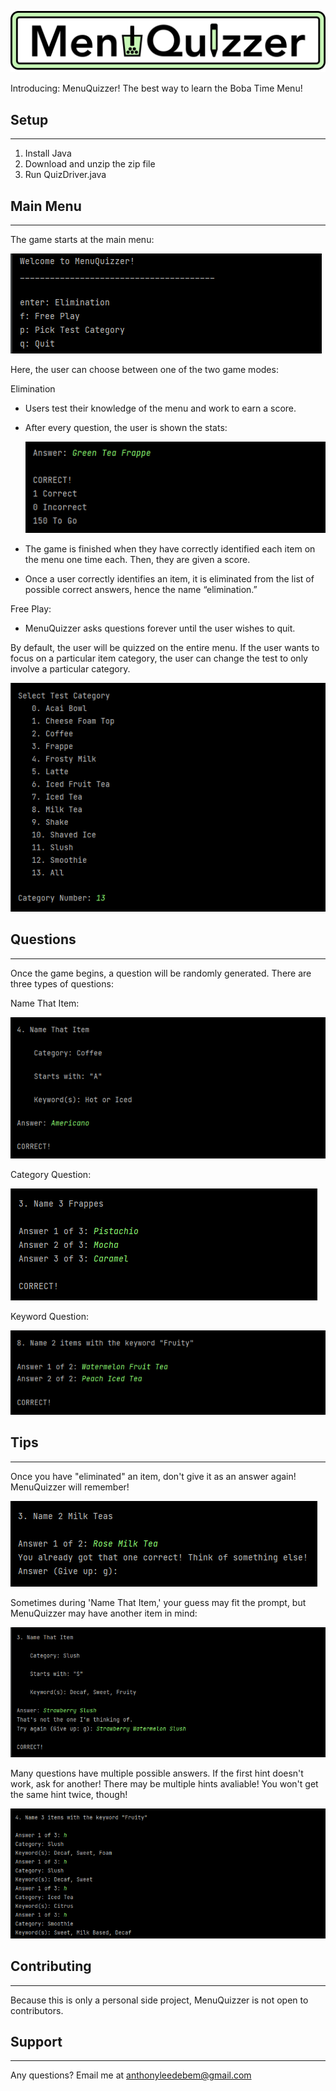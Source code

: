 ![](images/Logo.png)

<p>Introducing: MenuQuizzer! The best way to learn the Boba Time Menu!<br></p>

## Setup
___
1. Install Java
2. Download and unzip the zip file
3. Run QuizDriver.java

## Main Menu
___
<p>The game starts at the main menu:</p>

![](images/MainMenu.png)

<p>Here, the user can choose between one of the two game modes:</p>

Elimination
* Users test their knowledge of the menu and work to earn a score.
* After every question, the user is shown the stats:

  ![](images/Stats.png)
  
* The game is finished when they have correctly identified each item on the menu one time each. Then, they are given a 
  score. 
* Once a user correctly identifies an item, it is eliminated from the list of possible correct answers, hence the name
  “elimination.”
  
Free Play:
* MenuQuizzer asks questions forever until the user wishes to quit.

By default, the user will be quizzed on the entire menu. If the user wants to focus on a particular item category, the 
user can change the test to only involve a particular category.

![](images/PickCategory.png)

## Questions
___
Once the game begins, a question will be randomly generated. There are three types of questions:

Name That Item:

![](images/NameThatItem.png)

Category Question:

![](images/CategoryQuestion.png)

Keyword Question:

![](images/KeywordQuestion.png)

## Tips
___
Once you have "eliminated" an item, don't give it as an answer again! MenuQuizzer will remember!

![](images/AlreadyCorrect.png)

Sometimes during 'Name That Item,' your guess may fit the prompt, but MenuQuizzer may have another item in mind:

![](images/NotQuiteCorrect.png)

Many questions have multiple possible answers. If the first hint doesn't work, ask for another! There may be multiple 
hints avaliable! You won't get the same hint twice, though!

![](images/DifferentHints.png)


## Contributing
___
<p>Because this is only a personal side project, MenuQuizzer is not open to contributors.</p>

## Support
___
Any questions? Email me at anthonyleedebem@gmail.com
